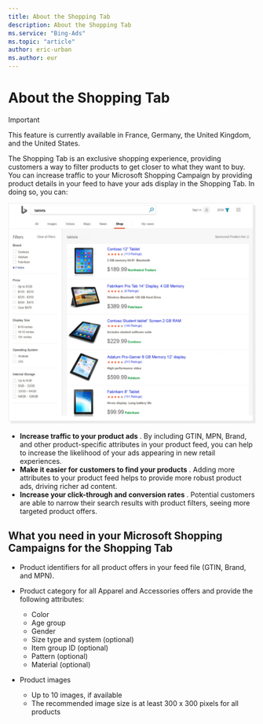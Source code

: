```yaml
---
title: About the Shopping Tab
description: About the Shopping Tab
ms.service: "Bing-Ads"
ms.topic: "article"
author: eric-urban
ms.author: eur
---
```


# About the Shopping Tab

> [!IMPORTANT]
> This feature is currently available in France, Germany, the United Kingdom, and the United States.

The Shopping Tab is an exclusive shopping experience, providing customers a way to filter products to get closer to what they want to buy. You can increase traffic to your Microsoft Shopping Campaign by providing product details in your feed to have your ads display in the Shopping Tab. In doing so, you can:

![Bing Shopping Tab](../images/BA_CONC_BSC_ShoppingTab.png)

- **Increase traffic to your product ads** . By including GTIN, MPN, Brand, and other product-specific attributes in your product feed, you can help to increase the likelihood of your ads appearing in new retail experiences.
- **Make it easier for customers to find your products** . Adding more attributes to your product feed helps to provide more robust product ads, driving richer ad content.
- **Increase your click-through and conversion rates** . Potential customers are able to narrow their search results with product filters, seeing more targeted product offers.

## What you need in your Microsoft Shopping Campaigns for the Shopping Tab

- Product identifiers for all product offers in your feed file (GTIN, Brand, and MPN).
- Product category for all Apparel and Accessories offers and provide the following attributes:
   - Color
   - Age group
   - Gender
   - Size type and system (optional)
   - Item group ID (optional)
   - Pattern (optional)
   - Material (optional)

- Product images
   - Up to 10 images, if available
   - The recommended image size is at least 300 x 300 pixels for all products



